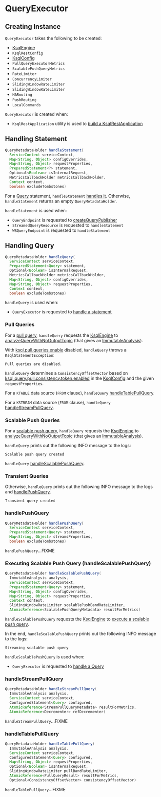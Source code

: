# QueryExecutor

## Creating Instance

`QueryExecutor` takes the following to be created:

* <span id="ksqlEngine"> [KsqlEngine](../KsqlEngine.md)
* <span id="ksqlRestConfig"> `KsqlRestConfig`
* <span id="ksqlConfig"> [KsqlConfig](../KsqlConfig.md)
* <span id="pullQueryMetrics"> `PullQueryExecutorMetrics`
* <span id="scalablePushQueryMetrics"> `ScalablePushQueryMetrics`
* <span id="rateLimiter"> `RateLimiter`
* <span id="concurrencyLimiter"> `ConcurrencyLimiter`
* <span id="pullBandRateLimiter"> `SlidingWindowRateLimiter`
* <span id="scalablePushBandRateLimiter"> `SlidingWindowRateLimiter`
* <span id="routing"> `HARouting`
* <span id="pushRouting"> `PushRouting`
* <span id="localCommand"> `LocalCommands`

`QueryExecutor` is created when:

* `KsqlRestApplication` utility is used to [build a KsqlRestApplication](KsqlRestApplication.md#buildApplication)

## <span id="handleStatement"> Handling Statement

```java
QueryMetadataHolder handleStatement(
  ServiceContext serviceContext,
  Map<String, Object> configOverrides,
  Map<String, Object> requestProperties,
  PreparedStatement<?> statement,
  Optional<Boolean> isInternalRequest,
  MetricsCallbackHolder metricsCallbackHolder,
  Context context,
  boolean excludeTombstones)
```

For a [Query](../parser/Query.md) statement, `handleStatement` [handles it](#handleQuery). Otherwise, `handleStatement` returns an empty `QueryMetadataHolder`.

`handleStatement` is used when:

* `QueryEndpoint` is requested to [createQueryPublisher](QueryEndpoint.md#createQueryPublisher)
* `StreamedQueryResource` is requested to `handleStatement`
* `WSQueryEndpoint` is requested to `handleStatement`

## <span id="handleQuery"> Handling Query

```java
QueryMetadataHolder handleQuery(
  ServiceContext serviceContext,
  PreparedStatement<Query> statement,
  Optional<Boolean> isInternalRequest,
  MetricsCallbackHolder metricsCallbackHolder,
  Map<String, Object> configOverrides,
  Map<String, Object> requestProperties,
  Context context,
  boolean excludeTombstones)
```

`handleQuery` is used when:

* `QueryExecutor` is requested to [handle a statement](#handleStatement)

### Pull Queries

For a [pull query](../parser/Query.md#isPullQuery), `handleQuery` requests the [KsqlEngine](#ksqlEngine) to [analyzeQueryWithNoOutputTopic](../KsqlEngine.md#analyzeQueryWithNoOutputTopic) (that gives an [ImmutableAnalysis](../ImmutableAnalysis.md)).

With [ksql.pull.queries.enable](../KsqlConfig.md#KSQL_PULL_QUERIES_ENABLE_CONFIG) disabled, `handleQuery` throws a `KsqlStatementException`:

```text
Pull queries are disabled.
```

`handleQuery` determines a `ConsistencyOffsetVector` based on [ksql.query.pull.consistency.token.enabled](../KsqlConfig.md#KSQL_QUERY_PULL_CONSISTENCY_OFFSET_VECTOR_ENABLED) in the [KsqlConfig](#ksqlConfig) and the given `requestProperties`.

For a `KTABLE` data source (`FROM` clause), `handleQuery` [handleTablePullQuery](#handleTablePullQuery).

For a `KSTREAM` data source (`FROM` clause), `handleQuery` [handleStreamPullQuery](#handleStreamPullQuery).

### <span id="handleQuery-scalable-push-query"> Scalable Push Queries

For a [scalable push query](ScalablePushUtil.md#isScalablePushQuery), `handleQuery` requests the [KsqlEngine](#ksqlEngine) to [analyzeQueryWithNoOutputTopic](../KsqlEngine.md#analyzeQueryWithNoOutputTopic) (that gives an [ImmutableAnalysis](../ImmutableAnalysis.md)).

`handleQuery` prints out the following INFO message to the logs:

```text
Scalable push query created
```

`handleQuery` [handleScalablePushQuery](#handleScalablePushQuery).

### Transient Queries

Otherwise, `handleQuery` prints out the following INFO message to the logs and [handlePushQuery](#handlePushQuery).

```text
Transient query created
```

### <span id="handlePushQuery"> handlePushQuery

```java
QueryMetadataHolder handlePushQuery(
  ServiceContext serviceContext,
  PreparedStatement<Query> statement,
  Map<String, Object> streamsProperties,
  boolean excludeTombstones)
```

`handlePushQuery`...FIXME

### <span id="handleScalablePushQuery"> Executing Scalable Push Query (handleScalablePushQuery)

```java
QueryMetadataHolder handleScalablePushQuery(
  ImmutableAnalysis analysis,
  ServiceContext serviceContext,
  PreparedStatement<Query> statement,
  Map<String, Object> configOverrides,
  Map<String, Object> requestProperties,
  Context context,
  SlidingWindowRateLimiter scalablePushBandRateLimiter,
  AtomicReference<ScalablePushQueryMetadata> resultForMetrics)
```

`handleScalablePushQuery` requests the [KsqlEngine](#ksqlEngine) to [execute a scalable push query](../KsqlEngine.md#executeScalablePushQuery).

In the end, `handleScalablePushQuery` prints out the following INFO message to the logs:

```text
Streaming scalable push query
```

`handleScalablePushQuery` is used when:

* `QueryExecutor` is requested to [handle a Query](#handleQuery-scalable-push-query)

### <span id="handleStreamPullQuery"> handleStreamPullQuery

```java
QueryMetadataHolder handleStreamPullQuery(
  ImmutableAnalysis analysis,
  ServiceContext serviceContext,
  ConfiguredStatement<Query> configured,
  AtomicReference<StreamPullQueryMetadata> resultForMetrics,
  AtomicReference<Decrementer> refDecrementer)
```

`handleStreamPullQuery`...FIXME

### <span id="handleTablePullQuery"> handleTablePullQuery

```java
QueryMetadataHolder handleTablePullQuery(
  ImmutableAnalysis analysis,
  ServiceContext serviceContext,
  ConfiguredStatement<Query> configured,
  Map<String, Object> requestProperties,
  Optional<Boolean> isInternalRequest,
  SlidingWindowRateLimiter pullBandRateLimiter,
  AtomicReference<PullQueryResult> resultForMetrics,
  Optional<ConsistencyOffsetVector> consistencyOffsetVector)
```

`handleTablePullQuery`...FIXME
